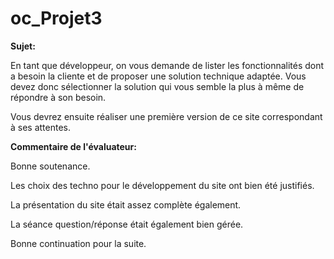 # oc_Projet3

**Sujet:**

En tant que développeur, on vous demande de lister les fonctionnalités dont a besoin la cliente et de proposer une solution technique adaptée. Vous devez donc sélectionner la solution qui vous semble la plus à même de répondre à son besoin.

Vous devrez ensuite réaliser une première version de ce site correspondant à ses attentes.‌


**Commentaire de l'évaluateur:**

Bonne soutenance.

Les choix des techno pour le développement du site ont bien été justifiés.

La présentation du site était assez complète également.

La séance question/réponse était également bien gérée.

Bonne continuation pour la suite.
